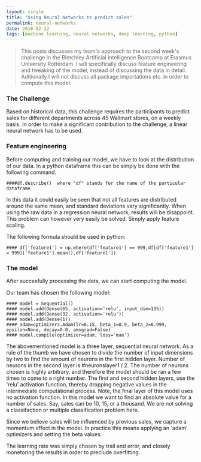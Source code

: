 ```yaml
---
layout: single
title: "Using Neural Networks to predict sales"
permalink: neural-networks
date: 2018-02-22
tags: [machine learning, neural networks, deep learning, python]
---
```


> This posts discusses my team's approach to the second week's challenge in the Bletchley Artificial Intelligence Bootcamp at Erasmus University Rotterdam. I will specifically discuss feature engineering and tweaking of the model, instead of discussing the data in detail. Aditionally I will not discuss all package importations etc. in order to compute this model. 

### The Challenge
Based on historical data, this challenge requires the participants to predict sales for different departments across 45 Wallmart stores, on a weekly basis. In order to make a significant contribution to the challenge, a linear neural network has to be used.


### Feature engineering
Before computing and training our model, we have to look at the distribution of our data. In a python dataframe this can be simply be done with the following command.    
    
    ####df.describe()  where "df" stands for the name of the particular dataframe

In this data it could easily be seen that not all features are distributed around the same mean, and standard deviations vary significantly. When using the raw data in a regression neural network, results will be disappoint. This problem can however very easily be solved. Simply apply feature scaling.

The following formula should be used in python:
    
    #### df['feature1'] = np.where(df['feature1'] == 999,df[df['feature1'] < 999]['feature1'].mean(),df['feature1'])

### The model
After succesfully processing the data, we can start computing the model. 

Our team has chosen the following model:
    
    #### model = Sequential()
    #### model.add(Dense(65, activation='relu', input_dim=135))
    #### model.add(Dense(32, activation='relu'))
    #### model.add(Dense(1))
    #### adam=optimizers.Adam(lr=0.15, beta_1=0.9, beta_2=0.999, epsilon=None, decay=0.0, amsgrad=False)
    #### model.compile(optimizer=adam, loss='mae')

The abovementioned model is a three layer, sequential neural network. As a rule of the thumb we have chosen to divide the number of input dimensions by two to find the amount of neurons in the first hidden layer. Number of neurons in the second layer is #neuronslayer1 / 2. The number of neurons chosen is highly arbitrary, and therefore the model should be ran a few times to come to a right number. The first and second hidden layers, use the 'relu' activation function, thereby dropping negative values in the intermediate computational process. Note, the final layer of this model uses no activation function. In this model we want to find an absolute value for a number of sales. Say, sales can be 10, 15, or a thousand. We are not solving a classifaction or multiple classification problem here. 

Since we believe sales will be influenced by previous sales, we capture a momentum effect in the model. In practice this means applying an 'adam' optimizers and setting the beta values. 

The learning rate was simply chosen by trail and error, and closely monetoring the results in order to preclude overfitting.
   

